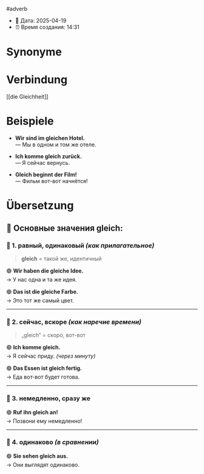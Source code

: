 #adverb
- 📍 Дата: 2025-04-19
- ⏰ Время создания: 14:31
# Synonyme

# Verbindung 
[[die Gleichheit]]
# Beispiele
- **Wir sind im gleichen Hotel.**  
    — Мы в одном и том же отеле.
    
- **Ich komme gleich zurück.**  
    — Я сейчас вернусь.
    
- **Gleich beginnt der Film!**  
    — Фильм вот-вот начнётся!
# Übersetzung
## 🧠 Основные значения **gleich**:

### 🔹 1. **равный, одинаковый** _(как прилагательное)_

> **gleich** = такой же, идентичный

🟢 **Wir haben die gleiche Idee.**  
→ У нас одна и та же идея.

🟢 **Das ist die gleiche Farbe.**  
→ Это тот же самый цвет.

---

### 🔹 2. **сейчас, вскоре** _(как наречие времени)_

> „gleich“ = скоро, вот-вот

🟢 **Ich komme gleich.**  
→ Я сейчас приду. _(через минуту)_

🟢 **Das Essen ist gleich fertig.**  
→ Еда вот-вот будет готова.

---

### 🔹 3. **немедленно, сразу же**

🟢 **Ruf ihn gleich an!**  
→ Позвони ему немедленно!

---

### 🔹 4. **одинаково** _(в сравнении)_

🟢 **Sie sehen gleich aus.**  
→ Они выглядят одинаково.